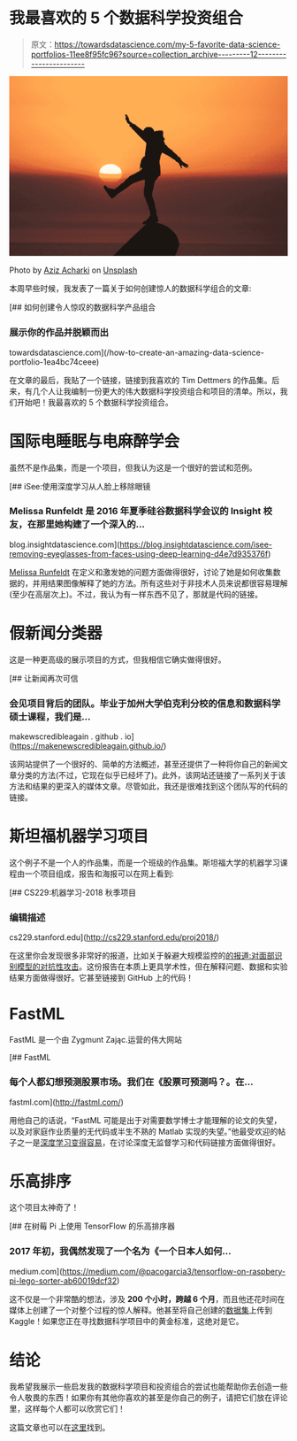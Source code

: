 # 我最喜欢的 5 个数据科学投资组合

> 原文：<https://towardsdatascience.com/my-5-favorite-data-science-portfolios-11ee8f95fc96?source=collection_archive---------12----------------------->

![](img/f7261e3f300d29477c2766c885576bf6.png)

Photo by [Aziz Acharki](https://unsplash.com/@acharki95?utm_source=medium&utm_medium=referral) on [Unsplash](https://unsplash.com?utm_source=medium&utm_medium=referral)

本周早些时候，我发表了一篇关于如何创建惊人的数据科学组合的文章:

[](/how-to-create-an-amazing-data-science-portfolio-1ea4bc74ceee) [## 如何创建令人惊叹的数据科学产品组合

### 展示你的作品并脱颖而出

towardsdatascience.com](/how-to-create-an-amazing-data-science-portfolio-1ea4bc74ceee) 

在文章的最后，我贴了一个链接，链接到我喜欢的 Tim Dettmers 的作品集。后来，有几个人让我编制一份更大的伟大数据科学投资组合和项目的清单。所以，我们开始吧！我最喜欢的 5 个数据科学投资组合。

# 国际电睡眠与电麻醉学会

虽然不是作品集，而是一个项目，但我认为这是一个很好的尝试和范例。

[](https://blog.insightdatascience.com/isee-removing-eyeglasses-from-faces-using-deep-learning-d4e7d935376f) [## iSee:使用深度学习从人脸上移除眼镜

### Melissa Runfeldt 是 2016 年夏季硅谷数据科学会议的 Insight 校友，在那里她构建了一个深入的…

blog.insightdatascience.com](https://blog.insightdatascience.com/isee-removing-eyeglasses-from-faces-using-deep-learning-d4e7d935376f) 

[Melissa Runfeldt](https://twitter.com/MelissaRunfeldt) 在定义和激发她的问题方面做得很好，讨论了她是如何收集数据的，并用结果图像解释了她的方法。所有这些对于非技术人员来说都很容易理解(至少在高层次上)。不过，我认为有一样东西不见了，那就是代码的链接。

# 假新闻分类器

这是一种更高级的展示项目的方式，但我相信它确实做得很好。

[](https://makenewscredibleagain.github.io/) [## 让新闻再次可信

### 会见项目背后的团队。毕业于加州大学伯克利分校的信息和数据科学硕士课程，我们是…

makewscredibleagain . github . io](https://makenewscredibleagain.github.io/) 

该网站提供了一个很好的、简单的方法概述，甚至还提供了一种将你自己的新闻文章分类的方法(不过，它现在似乎已经坏了)。此外，该网站还链接了一系列关于该方法和结果的更深入的媒体文章。尽管如此，我还是很难找到这个团队写的代码的链接。

# 斯坦福机器学习项目

这个例子不是一个人的作品集，而是一个班级的作品集。斯坦福大学的机器学习课程由一个项目组成，报告和海报可以在网上看到:

[](http://cs229.stanford.edu/proj2018/) [## CS229:机器学习-2018 秋季项目

### 编辑描述

cs229.stanford.edu](http://cs229.stanford.edu/proj2018/) 

在这里你会发现很多非常好的报道，比如关于躲避大规模监控的[的报道:对面部识别模型的对抗性攻击](http://cs229.stanford.edu/proj2018/report/250.pdf)。这份报告在本质上更具学术性，但在解释问题、数据和实验结果方面做得很好。它甚至链接到 GitHub 上的代码！

# FastML

FastML 是一个由 Zygmunt Zając.运营的伟大网站

[](http://fastml.com/) [## FastML

### 每个人都幻想预测股票市场。我们在《股票可预测吗？。在…

fastml.com](http://fastml.com/) 

用他自己的话说，“FastML 可能是出于对需要数学博士才能理解的论文的失望，以及对家庭作业质量的无代码或半生不熟的 Matlab 实现的失望。”他最受欢迎的帖子之一是[深度学习变得容易](http://fastml.com/deep-learning-made-easy/)，在讨论深度无监督学习和代码链接方面做得很好。

# 乐高排序

这个项目太神奇了！

[](https://medium.com/@pacogarcia3/tensorflow-on-raspbery-pi-lego-sorter-ab60019dcf32) [## 在树莓 Pi 上使用 TensorFlow 的乐高排序器

### 2017 年初，我偶然发现了一个名为《一个日本人如何…

medium.com](https://medium.com/@pacogarcia3/tensorflow-on-raspbery-pi-lego-sorter-ab60019dcf32) 

这不仅是一个非常酷的想法，涉及 **200 个小时，跨越 6 个月**，而且他还花时间在媒体上创建了一个对整个过程的惊人解释。他甚至将自己创建的[数据集](https://www.kaggle.com/pacogarciam3/lego-vs-generic-brick-image-recognition)上传到 Kaggle！如果您正在寻找数据科学项目中的黄金标准，这绝对是它。

# 结论

我希望我展示一些启发我的数据科学项目和投资组合的尝试也能帮助你去创造一些令人敬畏的东西！如果你有其他你喜欢的甚至是你自己的例子，请把它们放在评论里，这样每个人都可以欣赏它们！

这篇文章也可以在[这里](https://learningwithdata.com/posts/tylerfolkman/my-5-favorite-data-science-portfolios-11ee8f95fc96/)找到。